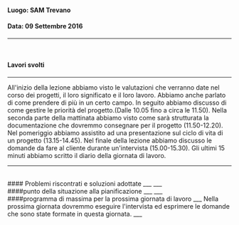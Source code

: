 #### Luogo: SAM Trevano
#### Data: 09 Settembre 2016
___
<br>

#### Lavori svolti
___
All'inizio della lezione abbiamo visto le valutazioni che verranno date nel corso dei progetti, il loro significato e il loro lavoro.
Abbiamo anche parlato di come prendere di più in un certo campo.
In seguito abbiamo discusso di come gestire le priorità del progetto.(Dalle 10.05 fino a circa le 11.50).
Nella seconda parte della mattinata abbiamo visto come sarà strutturata la documentazione che dovremmo consegnare per il progetto (11.50-12.20).
Nel pomeriggio abbiamo assistito ad una presentazione sul ciclo di vita di un progetto (13.15-14.45).
Nel finale della lezione abbiamo discusso le domande da fare al cliente durante un'intervista (15.00-15.30).
Gli ultimi 15 minuti abbiamo scritto il diario della giornata di lavoro.
___
<br>
#### Problemi riscontrati e soluzioni adottate
___
___
<br>
####punto della situazione alla pianificazione
___
___
<br>
####programma di massima per la prossima giornata di lavoro
___
Nella prossima giornata dovremmo eseguire l'intervista ed esprimere le domande che sono state formate in questa giornata.
___
